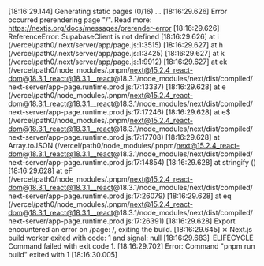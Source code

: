 
[18:16:29.144]    Generating static pages (0/16) ...
[18:16:29.626] Error occurred prerendering page "/". Read more: https://nextjs.org/docs/messages/prerender-error
[18:16:29.626] ReferenceError: SupabaseClient is not defined
[18:16:29.626]     at i (/vercel/path0/.next/server/app/page.js:1:3515)
[18:16:29.627]     at h (/vercel/path0/.next/server/app/page.js:1:3425)
[18:16:29.627]     at k (/vercel/path0/.next/server/app/page.js:1:9912)
[18:16:29.627]     at ek (/vercel/path0/node_modules/.pnpm/next@15.2.4_react-dom@18.3.1_react@18.3.1__react@18.3.1/node_modules/next/dist/compiled/next-server/app-page.runtime.prod.js:17:13337)
[18:16:29.628]     at e (/vercel/path0/node_modules/.pnpm/next@15.2.4_react-dom@18.3.1_react@18.3.1__react@18.3.1/node_modules/next/dist/compiled/next-server/app-page.runtime.prod.js:17:17246)
[18:16:29.628]     at e$ (/vercel/path0/node_modules/.pnpm/next@15.2.4_react-dom@18.3.1_react@18.3.1__react@18.3.1/node_modules/next/dist/compiled/next-server/app-page.runtime.prod.js:17:17708)
[18:16:29.628]     at Array.toJSON (/vercel/path0/node_modules/.pnpm/next@15.2.4_react-dom@18.3.1_react@18.3.1__react@18.3.1/node_modules/next/dist/compiled/next-server/app-page.runtime.prod.js:17:14854)
[18:16:29.628]     at stringify (<anonymous>)
[18:16:29.628]     at eF (/vercel/path0/node_modules/.pnpm/next@15.2.4_react-dom@18.3.1_react@18.3.1__react@18.3.1/node_modules/next/dist/compiled/next-server/app-page.runtime.prod.js:17:26079)
[18:16:29.628]     at eq (/vercel/path0/node_modules/.pnpm/next@15.2.4_react-dom@18.3.1_react@18.3.1__react@18.3.1/node_modules/next/dist/compiled/next-server/app-page.runtime.prod.js:17:26391)
[18:16:29.628] Export encountered an error on /page: /, exiting the build.
[18:16:29.645]  ⨯ Next.js build worker exited with code: 1 and signal: null
[18:16:29.683]  ELIFECYCLE  Command failed with exit code 1.
[18:16:29.702] Error: Command "pnpm run build" exited with 1
[18:16:30.005] 